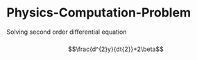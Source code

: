 # Physics-Computation-Problem
Solving second order differential equation
###
$$\frac{d^{2}y}{dt{2}}+2\beta$$
